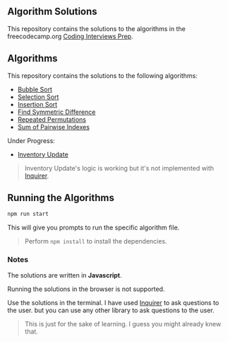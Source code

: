 
## Algorithm Solutions

This repository contains the solutions to the algorithms in the freecodecamp.org
[Coding Interviews Prep](https://www.freecodecamp.org/learn/coding-interview-prep/algorithms/).

## Algorithms

This repository contains the solutions to the following algorithms:

- [Bubble Sort](/src/implement-bubble-sort.js)
- [Selection Sort](/src/implement-selection-sort.js)
- [Insertion Sort](/src/implement-insertion-sort.js)
- [Find Symmetric Difference](/src/find-the-symmetric-difference.js)
- [Repeated Permutations](/src/no-repeats-please.js)
- [Sum of Pairwise Indexes](/src/pairwise.js)

Under Progress:

- [Inventory Update](/src/inventory-update.js)

> Inventory Update's logic is working but it's not implemented with [Inquirer](https://www.npmjs.com/package/inquirer).

## Running the Algorithms

```bash
npm run start
```

This will give you prompts to run the specific algorithm file.

> Perform `npm install` to install the dependencies.

### Notes

The solutions are written in **Javascript**.

Running the solutions in the browser is not supported.

Use the solutions in the terminal. I have used [Inquirer](https://www.npmjs.com/package/inquirer) to ask questions to the user. but you can use any other library to ask questions to the user.

> This is just for the sake of learning. I guess you might already knew that.